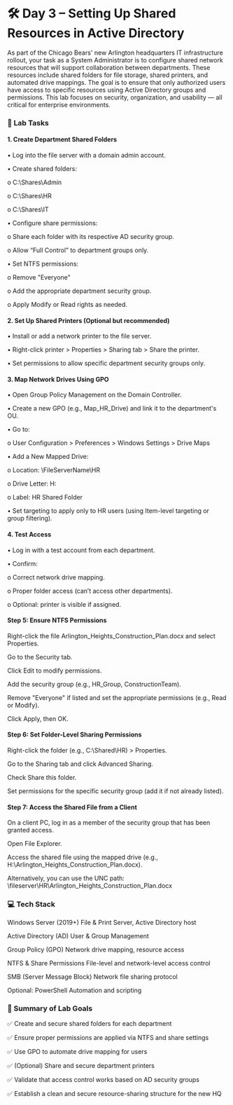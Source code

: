 # 🛠️ Day 3 – Setting Up Shared Resources in Active Directory

As part of the Chicago Bears' new Arlington headquarters IT infrastructure rollout, your task as a System Administrator is to configure shared network resources that will support collaboration between departments. These resources include shared folders for file storage, shared printers, and automated drive mappings. The goal is to ensure that only authorized users have access to specific resources using Active Directory groups and permissions.
This lab focuses on security, organization, and usability — all critical for enterprise environments.

### 🧪 Lab Tasks
#### 1. Create Department Shared Folders

•	Log into the file server with a domain admin account.

•	Create shared folders:

  o	C:\Shares\Admin
  
  o	C:\Shares\HR
  
  o	C:\Shares\IT
  
•	Configure share permissions:

  o	Share each folder with its respective AD security group.
  
  o	Allow “Full Control” to department groups only.
  
•	Set NTFS permissions:

  o	Remove "Everyone"
  
  o	Add the appropriate department security group.
  
  o	Apply Modify or Read rights as needed.

#### 2. Set Up Shared Printers (Optional but recommended)
•	Install or add a network printer to the file server.

•	Right-click printer > Properties > Sharing tab > Share the printer.

•	Set permissions to allow specific department security groups only.

#### 3. Map Network Drives Using GPO

•	Open Group Policy Management on the Domain Controller.

•	Create a new GPO (e.g., Map_HR_Drive) and link it to the department's OU.

•	Go to:

  o	User Configuration > Preferences > Windows Settings > Drive Maps

•	Add a New Mapped Drive:

  o	Location: \\FileServerName\HR

  o	Drive Letter: H:

  o	Label: HR Shared Folder

•	Set targeting to apply only to HR users (using Item-level targeting or group filtering).

#### 4. Test Access

•	Log in with a test account from each department.

•	Confirm:

  o	Correct network drive mapping.
  
  o	Proper folder access (can’t access other departments).
  
  o	Optional: printer is visible if assigned.

#### Step 5: Ensure NTFS Permissions
Right-click the file Arlington_Heights_Construction_Plan.docx and select Properties.

Go to the Security tab.

Click Edit to modify permissions.

Add the security group (e.g., HR_Group, ConstructionTeam).

Remove "Everyone" if listed and set the appropriate permissions (e.g., Read or Modify).

Click Apply, then OK.

#### Step 6: Set Folder-Level Sharing Permissions
Right-click the folder (e.g., C:\Shared\HR) > Properties.

Go to the Sharing tab and click Advanced Sharing.

Check Share this folder.

Set permissions for the specific security group (add it if not already listed).

#### Step 7: Access the Shared File from a Client
On a client PC, log in as a member of the security group that has been granted access.

Open File Explorer.

Access the shared file using the mapped drive (e.g., H:\Arlington_Heights_Construction_Plan.docx).

Alternatively, you can use the UNC path: \\fileserver\HR\Arlington_Heights_Construction_Plan.docx



### 💻 Tech Stack

Windows Server (2019+)	File & Print Server, Active Directory host

Active Directory (AD)	User & Group Management

Group Policy (GPO)	Network drive mapping, resource access

NTFS & Share Permissions	File-level and network-level access control

SMB (Server Message Block)	Network file sharing protocol

Optional: PowerShell	Automation and scripting

### 🧾 Summary of Lab Goals

✅ Create and secure shared folders for each department

✅ Ensure proper permissions are applied via NTFS and share settings

✅ Use GPO to automate drive mapping for users

✅ (Optional) Share and secure department printers

✅ Validate that access control works based on AD security groups

✅ Establish a clean and secure resource-sharing structure for the new HQ
